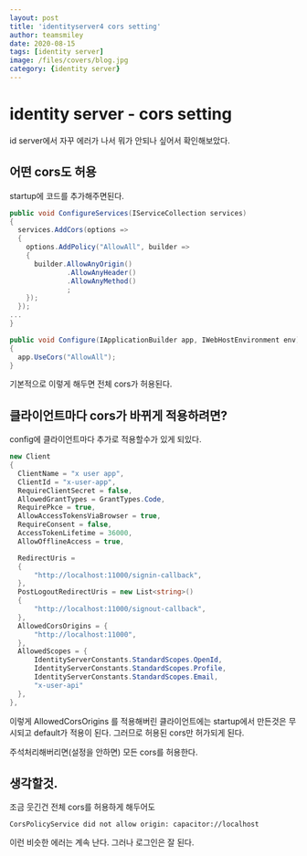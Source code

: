```yaml
---
layout: post
title: 'identityserver4 cors setting' 
author: teamsmiley
date: 2020-08-15
tags: [identity server]
image: /files/covers/blog.jpg
category: {identity server}
---
```


# identity server - cors setting

id server에서 자꾸 에러가 나서 뭐가 안되나 싶어서 확인해보았다.

## 어떤 cors도 허용

startup에 코드를 추가해주면된다.
```cs
public void ConfigureServices(IServiceCollection services)
{
  services.AddCors(options =>
  {
    options.AddPolicy("AllowAll", builder =>
    {
      builder.AllowAnyOrigin()
              .AllowAnyHeader()
              .AllowAnyMethod()
              ;
    });
  });
...
}

public void Configure(IApplicationBuilder app, IWebHostEnvironment env)
{
  app.UseCors("AllowAll");
}
```

기본적으로 이렇게 해두면 전체 cors가 허용된다.

## 클라이언트마다 cors가 바뀌게 적용하려면?

config에 클라이언트마다 추가로 적용할수가 있게 되있다.
```cs
new Client
{
  ClientName = "x user app",
  ClientId = "x-user-app",
  RequireClientSecret = false,
  AllowedGrantTypes = GrantTypes.Code,
  RequirePkce = true,
  AllowAccessTokensViaBrowser = true,
  RequireConsent = false,
  AccessTokenLifetime = 36000,
  AllowOfflineAccess = true,

  RedirectUris =
  {
      "http://localhost:11000/signin-callback",
  },
  PostLogoutRedirectUris = new List<string>()
  {
      "http://localhost:11000/signout-callback",
  },
  AllowedCorsOrigins = {
      "http://localhost:11000",
  },
  AllowedScopes = {
      IdentityServerConstants.StandardScopes.OpenId,
      IdentityServerConstants.StandardScopes.Profile,
      IdentityServerConstants.StandardScopes.Email,
      "x-user-api"
  },
},
```

이렇게 AllowedCorsOrigins 를 적용해버린 클라이언트에는 startup에서 만든것은 무시되고 default가 적용이 된다. 그러므로 허용된 cors만 허가되게 된다.

주석처리해버리면(설정을 안하면) 모든 cors를 허용한다.

## 생각할것.

조금 웃긴건 전체 cors를 허용하게 해두어도 

`CorsPolicyService did not allow origin: capacitor://localhost`

이런 비슷한 에러는 계속 난다. 그러나 로그인은 잘 된다.







